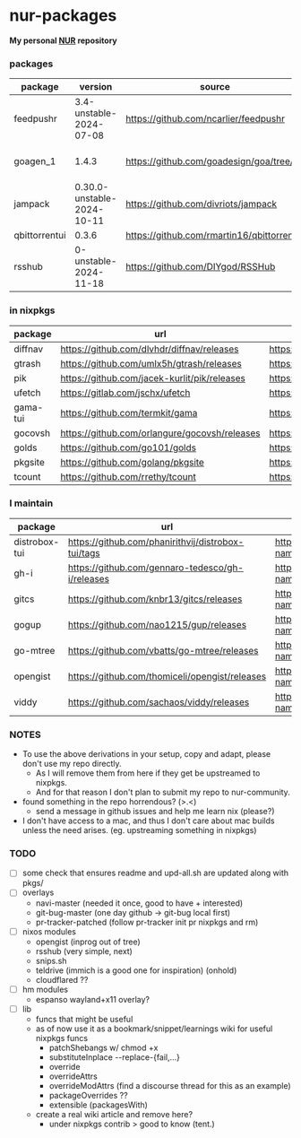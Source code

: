 # nur-packages

**My personal [NUR](https://github.com/nix-community/NUR) repository**

### packages

| package       | version                    | source                                     | reason                                                                                                           |
| ------------- | -------------------------- | ------------------------------------------ | ---------------------------------------------------------------------------------------------------------------- |
| feedpushr     | 3.4-unstable-2024-07-08    | https://github.com/ncarlier/feedpushr      | rss notify via scripts                                                                                           |
| goagen_1      | 1.4.3                      | https://github.com/goadesign/goa/tree/v1   | oudated goadesign command, for feedpushr, can be deprecated once https://github.com/ncarlier/feedpushr/issues/93 |
| jampack       | 0.30.0-unstable-2024-10-11 | https://github.com/divriots/jampack        | can be used from inside node but packaged just in case                                                           |
| qbittorrentui | 0.3.6                      | https://github.com/rmartin16/qbittorrentui | use it in servers, lightweight webui client                                                                      |
| rsshub        | 0-unstable-2024-11-18      | https://github.com/DIYgod/RSSHub           | (failed to source upstream pr-tracker custom route) (nixpkgs upstream nixos module)                              |

### in nixpkgs

| package  | url                                           | nixpkgs pr (by anyone)                       |
| -------- | --------------------------------------------- | -------------------------------------------- |
| diffnav  | https://github.com/dlvhdr/diffnav/releases    | https://github.com/nixos/nixpkgs/pull/345587 |
| gtrash   | https://github.com/umlx5h/gtrash/releases     | https://github.com/NixOS/nixpkgs/pull/281705 |
| pik      | https://github.com/jacek-kurlit/pik/releases  | https://github.com/NixOS/nixpkgs/pull/350269 |
| ufetch   | https://gitlab.com/jschx/ufetch               | https://github.com/NixOS/nixpkgs/pull/266274 |
| gama-tui | https://github.com/termkit/gama               | https://github.com/NixOS/nixpkgs/pull/358316 |
| gocovsh  | https://github.com/orlangure/gocovsh/releases | https://github.com/NixOS/nixpkgs/pull/358316 |
| golds    | https://github.com/go101/golds                | https://github.com/NixOS/nixpkgs/pull/358316 |
| pkgsite  | https://github.com/golang/pkgsite             | https://github.com/NixOS/nixpkgs/pull/358316 |
| tcount   | https://github.com/rrethy/tcount              | https://github.com/NixOS/nixpkgs/pull/358316 |

### I maintain

| package       | url                                                | nixpkgs location                                                                       | pr                                           |
| ------------- | -------------------------------------------------- | -------------------------------------------------------------------------------------- | -------------------------------------------- |
| distrobox-tui | https://github.com/phanirithvij/distrobox-tui/tags | https://github.com/NixOS/nixpkgs/blob/master/pkgs/by-name/di/distrobox-tui/package.nix | https://github.com/NixOS/nixpkgs/pull/332765 |
| gh-i          | https://github.com/gennaro-tedesco/gh-i/releases   | https://github.com/NixOS/nixpkgs/blob/master/pkgs/by-name/gh/gh-i/package.nix          | https://github.com/NixOS/nixpkgs/pull/332765 |
| gitcs         | https://github.com/knbr13/gitcs/releases           | https://github.com/NixOS/nixpkgs/blob/master/pkgs/by-name/gi/gitcs/package.nix         | https://github.com/NixOS/nixpkgs/pull/332765 |
| gogup         | https://github.com/nao1215/gup/releases            | https://github.com/NixOS/nixpkgs/blob/master/pkgs/by-name/go/gogup/package.nix         | https://github.com/NixOS/nixpkgs/pull/332765 |
| go-mtree      | https://github.com/vbatts/go-mtree/releases        | https://github.com/NixOS/nixpkgs/blob/master/pkgs/by-name/go/gomtree/package.nix       | https://github.com/NixOS/nixpkgs/pull/332765 |
| opengist      | https://github.com/thomiceli/opengist/releases     | https://github.com/NixOS/nixpkgs/blob/master/pkgs/by-name/op/opengist/package.nix      | https://github.com/NixOS/nixpkgs/pull/349718 |
| viddy         | https://github.com/sachaos/viddy/releases          | https://github.com/NixOS/nixpkgs/blob/master/pkgs/by-name/vi/viddy/package.nix         | https://github.com/NixOS/nixpkgs/pull/336100 |

### NOTES

- To use the above derivations in your setup, copy and adapt, please don't use my repo directly.
  - As I will remove them from here if they get be upstreamed to nixpkgs.
  - And for that reason I don't plan to submit my repo to nur-community.
- found something in the repo horrendous? (>.<)
  - send a message in github issues and help me learn nix (please?)
- I don't have access to a mac, and thus I don't care about mac builds unless the need arises. (eg. upstreaming something in nixpkgs)

### TODO

- [ ] some check that ensures readme and upd-all.sh are updated along with pkgs/
- [ ] overlays
  - navi-master (needed it once, good to have + interested)
  - git-bug-master (one day github -> git-bug local first)
  - pr-tracker-patched (follow pr-tracker init pr nixpkgs and rm)
- [ ] nixos modules
  - opengist (inprog out of tree)
  - rsshub (very simple, next)
  - snips.sh
  - teldrive (immich is a good one for inspiration) (onhold)
  - cloudflared ??
- [ ] hm modules
  - espanso wayland+x11 overlay?
- [ ] lib
  - funcs that might be useful
  - as of now use it as a bookmark/snippet/learnings wiki for useful nixpkgs funcs
    - patchShebangs w/ chmod +x
    - substituteInplace --replace-{fail,...}
    - override
    - overrideAttrs
    - overrideModAttrs (find a discourse thread for this as an example)
    - packageOverrides ??
    - extensible (packagesWith)
  - create a real wiki article and remove here?
    - under nixpkgs contrib > good to know (tent.)

